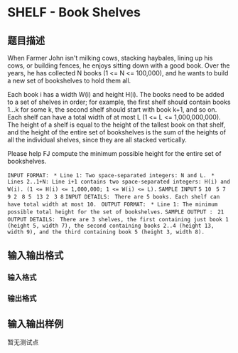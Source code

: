 # SHELF - Book Shelves

## 题目描述

When Farmer John isn't milking cows, stacking haybales, lining up his cows, or building fences, he enjoys sitting down with a good book. Over the years, he has collected N books (1 <= N <= 100,000), and he wants to build a new set of bookshelves to hold them all.

Each book i has a width W(i) and height H(i). The books need to be added to a set of shelves in order; for example, the first shelf should contain books 1...k for some k, the second shelf should start with book k+1, and so on. Each shelf can have a total width of at most L (1 <= L <= 1,000,000,000). The height of a shelf is equal to the height of the tallest book on that shelf, and the height of the entire set of bookshelves is the sum of the heights of all the individual shelves, since they are all stacked vertically.

Please help FJ compute the minimum possible height for the entire set of bookshelves.

`INPUT FORMAT: ` `* Line 1: Two space-separated integers: N and L. ` `* Lines 2..1+N: Line i+1 contains two space-separated integers: H(i) and W(i). (1 <= H(i) <= 1,000,000; 1 <= W(i) <= L).` `SAMPLE INPUT` `5 10 ` `5 7 ` `9 2 ` `8 5 ` `13 2 ` `3 8` `INPUT DETAILS: ` `There are 5 books. Each shelf can have total width at most 10. ` `OUTPUT FORMAT: ` `* Line 1: The minimum possible total height for the set of bookshelves.` `SAMPLE OUTPUT : ` `21 ` `OUTPUT DETAILS: ` `There are 3 shelves, the first containing just book 1 (height 5, width 7), the second containing books 2..4 (height 13, width 9), and the third containing book 5 (height 3, width 8). `

## 输入输出格式

### 输入格式

### 输出格式

## 输入输出样例

暂无测试点

